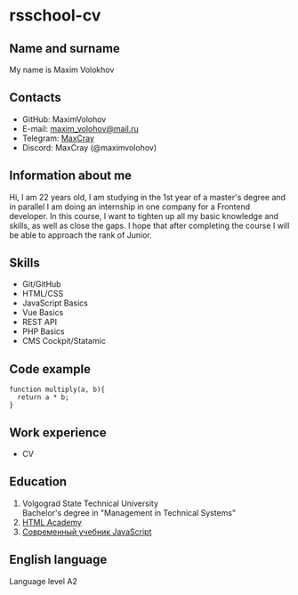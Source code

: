 # rsschool-cv

## Name and surname
My name is Maxim Volokhov

## Contacts
* GitHub: MaximVolohov
* E-mail: maxim_volohov@mail.ru
* Telegram: [MaxCray](https://t.me/MaxCray)
* Discord: MaxCray (@maximvolohov)

## Information about me
Hi, I am 22 years old, I am studying in the 1st year of a master's degree and in parallel I am doing an internship in one company for a Frontend developer. In this course, I want to tighten up all my basic knowledge and skills, as well as close the gaps. I hope that after completing the course I will be able to approach the rank of Junior.

## Skills
* Git/GitHub
* HTML/CSS
* JavaScript Basics
* Vue Basics
* REST API
* PHP Basics
* CMS Cockpit/Statamic

## Code example
```
function multiply(a, b){
  return a * b;
}
```

## Work experience
* CV

## Education
1. Volgograd State Technical University  
   Bachelor's degree in "Management in Technical Systems"
2. [HTML Academy](https://htmlacademy.ru/)
3. [Современный учебник JavaScript](https://learn.javascript.ru/)

## English language
Language level A2